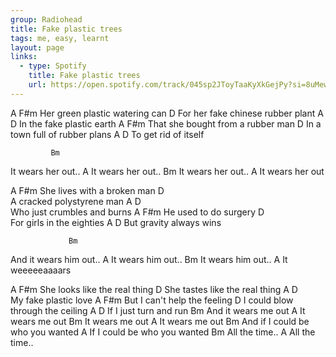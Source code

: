 ```yaml
---
group: Radiohead
title: Fake plastic trees
tags: me, easy, learnt
layout: page
links:
  - type: Spotify
    title: Fake plastic trees
    url: https://open.spotify.com/track/045sp2JToyTaaKyXkGejPy?si=8uMewWFMS5uee9ic-LxzcQ
---
```


A                            F#m
Her green plastic watering can 
                               D
For her fake chinese rubber plant
              A     D
In the fake plastic earth
A                               F#m 
That she bought from a rubber man
                            D 
In a town full of rubber plans
       A      D 
To get rid of itself
 
             Bm
It wears her out..
             A
It wears her out..
             Bm
It wears her out.. 
             A
It wears her out 
 
A                         F#m
She lives with a broken man 
                        D  
A cracked polystyrene man 
          A           D  
Who just crumbles and burns 
A                   F#m
He used to do surgery 
                      D  
For girls in the eighties 
            A      D 
But gravity always wins 
 
                 Bm 
And it wears him out.. 
             A
It wears him out.. 
             Bm
It wears him out.. 
      A 
It weeeeeaaaars 
 
A                            F#m
She looks like the real thing 
                           D
She tastes like the real thing 
          A     D    
My fake plastic love 
A                         F#m
But I can't help the feeling 
                             D
I could blow through the ceiling 
           A        D
If I just turn and run 
                Bm
And it wears me out 
            A
It wears me out 
            Bm
It wears me out 
            A 
It wears me out 
               Bm
And if I could be who you wanted 
           A
If I could be who you wanted 
       Bm
All the time.. 
       A
All the time..
 
 

